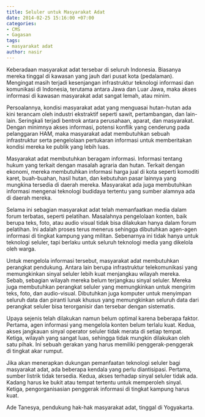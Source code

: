 ```yaml
---
title: Seluler untuk Masyarakat Adat
date: 2014-02-25 15:16:00 +07:00
categories:
- CMS
- Gagasan
tags:
- masyarakat adat
author: nasir
---
```


Keberadaan masyarakat adat tersebar di seluruh Indonesia. Biasanya mereka tinggal di kawasan yang jauh dari pusat kota (pedalaman). Mengingat masih terjadi kesenjangan infrastruktur teknologi informasi dan komunikasi di Indonesia, terutama antara Jawa dan Luar Jawa, maka akses informasi di kawasan masyarakat adat sangat lemah, atau minim.

Persoalannya, kondisi masyarakat adat yang menguasai hutan-hutan ada kini terancam oleh industri ekstraktif seperti sawit, pertambangan, dan lain-lain. Seringkali terjadi bentrok antara perusahaan, aparat, dan masyarakat. Dengan minimnya akses informasi, potensi konflik yang cenderung pada pelanggaran HAM, maka masyarakat adat membutuhkan sebuah infrastruktur serta pengelolaan pertukaran informasi untuk memberitakan kondisi mereka ke publik yang lebih luas.

Masyarakat adat membutuhkan beragam informasi. Informasi tentang hukum yang terkait dengan masalah agraria dan hutan. Terkait dengan ekonomi, mereka membutuhkan informasi harga jual di kota seperti komoditi karet, buah-buahan, hasil hutan, dan kebutuhan pasar lainnya yang mungkina tersedia di daerah mereka. Masyarakat ada juga membutuhkan informasi mengenai teknologi budidaya tertentu yang sumber alamnya ada di daerah mereka.

Selama ini sebagian masyarakat adat telah memanfaatkan media dalam forum terbatas, seperti pelatihan. Masalahnya pengelolaan konten, baik berupa teks, foto, atau audio visual tidak bisa dilakukan hanya dalam forum pelatihan. Ini adalah proses terus menerus sehingga dibutuhkan agen-agen informasi di tingkat kampung yang militan. Sebenarnya ini tidak hanya untuk teknologi seluler, tapi berlaku untuk seluruh teknologi media yang dikelola oleh warga.

Untuk mengelola informasi tersebut, masyarakat adat membutuhkan perangkat pendukung. Antara lain berupa infrastruktur telekomunikasi yang memungkinkan sinyal seluler lebih kuat menjangkau wilayah mereka. Sebab, sebagian wilayah mereka belum terjangkau sinyal seluler. Mereka juga membutuhkan perangkat seluler yang memungkinkan untuk mengirim teks, foto, dan audio-visual. Dibutuhkan juga komputer untuk menyimpan seluruh data dan piranti lunak khusus yang memungkinkan seluruh data dari perangkat seluler bisa terorganisir dan tersebar dengan sistematis.

Upaya sejenis telah dilakukan namun belum optimal karena beberapa faktor. Pertama, agen informasi yang mengelola konten belum terlalu kuat. Kedua, akses jangkauan sinyal operator seluler tidak merata di setiap tempat. Ketiga, wilayah yang sangat luas, sehingga tidak mungkin dilakukan oleh satu pihak. Ini sebuah gerakan yang harus memiliki penggerak-penggerak di tingkat akar rumput.

Jika akan menerapkan dukungan pemanfaatan teknologi seluler bagi masyarakat adat, ada beberapa kendala yang perlu diantisipasi. Pertama, sumber listrik tidak tersedia. Kedua, akses terhadap sinyal seluler tidak ada. Kadang harus ke bukit atau tempat tertentu untuk memperoleh sinyal. Ketiga, pengorganisasian penggerak informasi di tingkat kampung harus kuat.

Ade Tanesya, pendukung hak-hak masyarakat adat, tinggal di Yogyakarta.